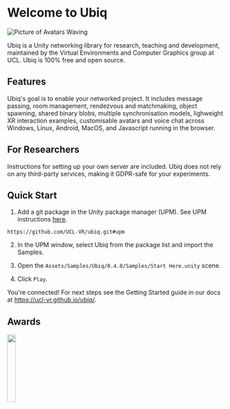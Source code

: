 # Welcome to Ubiq

![Picture of Avatars Waving](Documentation/docs/images/0f1c2fc3-2615-4f15-93c4-7533af6697eb.png)

Ubiq is a Unity networking library for research, teaching and development, maintained by the Virtual Environments and Computer Graphics group at UCL.
Ubiq is 100% free and open source.

## Features

Ubiq's goal is to enable your networked project. It includes message passing, room management, rendezvous and matchmaking, object spawning, shared binary blobs, multiple synchronisation models, lighweight XR interaction examples, customisable avatars and voice chat across Windows, Linux, Android, MacOS, and Javascript running in the browser.

## For Researchers

Instructions for setting up your own server are included. Ubiq does not rely on any third-party services, making it GDPR-safe for your experiments.

## Quick Start

1. Add a git package in the Unity package manager (UPM). See UPM instructions [here](https://docs.unity3d.com/Manual/upm-ui-giturl.html).
```
https://github.com/UCL-VR/ubiq.git#upm
```
2. In the UPM window, select Ubiq from the package list and import the Samples.

3. Open the `Assets/Samples/Ubiq/0.4.0/Samples/Start Here.unity` scene.

4. Click `Play`.

You're connected! For next steps see the Getting Started guide in our docs at https://ucl-vr.github.io/ubiq/.

## Awards

<img src="Documentation/docs/images/8e9dfe00-e9d5-4980-8373-e264c7f4c1e1.png" width=20%/>
